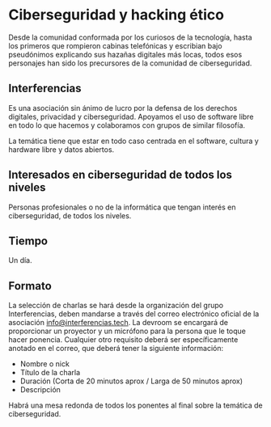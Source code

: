 # Ciberseguridad y hacking ético

Desde la comunidad conformada por los curiosos de la tecnología, hasta los primeros que rompieron cabinas telefónicas y escribian bajo pseudónimos explicando sus hazañas digitales más locas, todos esos personajes han sido los precursores de la comunidad de ciberseguridad.

## Interferencias

Es una asociación sin ánimo de lucro por la defensa de los derechos digitales, privacidad y ciberseguridad. Apoyamos el uso de software libre en todo lo que hacemos y colaboramos con grupos de similar filosofía.

La temática tiene que estar en todo caso centrada en el software, cultura y hardware libre y datos abiertos.

## Interesados en ciberseguridad de todos los niveles

Personas profesionales o no de la informática que tengan interés en ciberseguridad, de todos los niveles.

## Tiempo

Un día.

## Formato

La selección de charlas se hará desde la organización del grupo Interferencias, deben mandarse a través del correo electrónico oficial de la asociación [info@interferencias.tech](). La devroom se encargará de proporcionar un proyector y un micrófono para la persona que le toque hacer ponencia. Cualquier otro requisito deberá ser específicamente anotado en el correo, que deberá tener la siguiente información:

- Nombre o nick
- Título de la charla
- Duración (Corta de 20 minutos aprox / Larga de 50 minutos aprox)
- Descripción

Habrá una mesa redonda de todos los ponentes al final sobre la temática de ciberseguridad.
